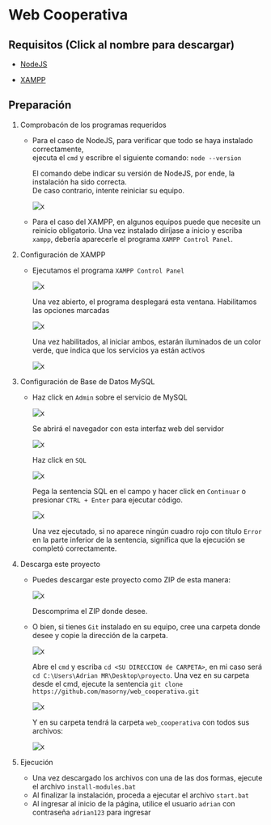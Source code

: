 # Web Cooperativa
## Requisitos (Click al nombre para descargar)
- [NodeJS](https://nodejs.org/en/download/current)

- [XAMPP](https://www.apachefriends.org/es/index.html)

## Preparación

1. Comprobacón de los programas requeridos
   - Para el caso de NodeJS, para verificar que todo se haya instalado correctamente,  
     ejecuta el `cmd` y escribre el siguiente comando: `node --version`
       
     El comando debe indicar su versión de NodeJS, por ende, la instalación ha sido correcta.  
     De caso contrario, intente reiniciar su equipo.
       
     ![x](https://cdn.discordapp.com/attachments/1222793105183346790/1222793118424760323/image.png?ex=661781d5&is=66050cd5&hm=8aad7ae2e2a66ce10cd11eca2ffd8395bc8df706d2df0631dc9ff62c6c8cd852&)

   - Para el caso del XAMPP, en algunos equipos puede que necesite un reinicio obligatorio.
     Una vez instalado diríjase a inicio y escriba `xampp`, debería aparecerle el programa `XAMPP Control Panel`.
       
2. Configuración de XAMPP
     - Ejecutamos el programa `XAMPP Control Panel`  

       ![x](https://cdn.discordapp.com/attachments/1222793105183346790/1222794701955010570/image.png?ex=6617834f&is=66050e4f&hm=242521244e239e26dccf63c0f4a518a1a8978598ea4aca5094233838290bc1bb&)

       Una vez abierto, el programa desplegará esta ventana. Habilitamos las opciones marcadas

       ![x](https://cdn.discordapp.com/attachments/1222793105183346790/1222795903870566470/image.png?ex=6617846d&is=66050f6d&hm=bfa601a5ff66f7ce69410e664eaececf69d95d5d9409f61052a986cb8a0b7c5e&)

       Una vez habilitados, al iniciar ambos, estarán iluminados de un color verde, que indica que los servicios ya están activos

       ![x](https://cdn.discordapp.com/attachments/1222793105183346790/1222796256154226698/image.png?ex=661784c1&is=66050fc1&hm=e5cd562cba6ec34368c3bd9c3e2caa283c9c82c7418cdc3eb96e03c1a776c403&)

3. Configuración de Base de Datos MySQL
   - Haz click en `Admin` sobre el servicio de MySQL
      
     ![x](https://cdn.discordapp.com/attachments/1222793105183346790/1222798564510662677/image.png?ex=661786e8&is=660511e8&hm=42564b8d31902529caf8919ef81c762e97e425419f9727f93acba0b388d12671&)

     Se abrirá el navegador con esta interfaz web del servidor

     ![x](https://cdn.discordapp.com/attachments/1222793105183346790/1222799466340548618/image.png?ex=661787bf&is=660512bf&hm=38b92a5bfe880f3c70bc1eab012c52904769b79fe9eba32d3c016b37871e6dbb&)

     Haz click en `SQL`

     ![x](https://cdn.discordapp.com/attachments/1222793105183346790/1222799624969130014/image.png?ex=661787e5&is=660512e5&hm=3909ad440c3be9e39824cfd4587a32a363c442cb01c8b5d9d75220374eb0c77c&)

     Pega la sentencia SQL en el campo y hacer click en `Continuar` o presionar `CTRL + Enter` para ejecutar código.

     ![x](https://cdn.discordapp.com/attachments/1222793105183346790/1222801286856970281/image.png?ex=66178971&is=66051471&hm=94b92412bdf7143881d2c121c06a2fba4b10d58bd1d55fef1f3d9fa5d4c79f0f&)

     Una vez ejecutado, si no aparece ningún cuadro rojo con título `Error` en la parte inferior de la sentencia, significa que la ejecución se completó correctamente.

4. Descarga este proyecto
   - Puedes descargar este proyecto como ZIP de esta manera:

     ![x](https://cdn.discordapp.com/attachments/1222793105183346790/1222802891513790495/image.png?ex=66178aef&is=660515ef&hm=3fcdc9a12fb28fa84f1d6ccbf97d5da156b6ca11955dc30eac17b5ed5381baff&)

     Descomprima el ZIP donde desee.

   - O bien, si tienes `Git` instalado en su equipo, cree una carpeta donde desee y copie la dirección de la carpeta.

     ![x](https://cdn.discordapp.com/attachments/1222793105183346790/1222803857550217396/image.png?ex=66178bd6&is=660516d6&hm=54b18041032d19ecaf3dfd336f5d2b38a4de3669ed1e32f273b238d45e33960b&)

     Abre el `cmd` y escriba `cd <SU DIRECCION de CARPETA>`, en mi caso será `cd C:\Users\Adrian MR\Desktop\proyecto`.
     Una vez en su carpeta desde el cmd, ejecute la sentencia `git clone https://github.com/masorny/web_cooperativa.git`  
       
     ![x](https://cdn.discordapp.com/attachments/1222793105183346790/1222804358681460797/image.png?ex=66178c4d&is=6605174d&hm=30e6d47516b98436ee306a0d9e48a12cb2e2b0a77a28b53ca36a5fa2f50fc9ff&)

     Y en su carpeta tendrá la carpeta `web_cooperativa` con todos sus archivos:  
       
     ![x](https://cdn.discordapp.com/attachments/1222793105183346790/1222804838656507924/image.png?ex=66178cc0&is=660517c0&hm=fed6d36701fea6d70927c8edc39988360e6e436fb3262195925b1aed6b4786d6&)

5. Ejecución
   - Una vez descargado los archivos con una de las dos formas, ejecute el archivo `install-modules.bat`
   - Al finalizar la instalación, proceda a ejecutar el archivo `start.bat`
   - Al ingresar al inicio de la página, utilice el usuario `adrian` con contraseña `adrian123` para ingresar
